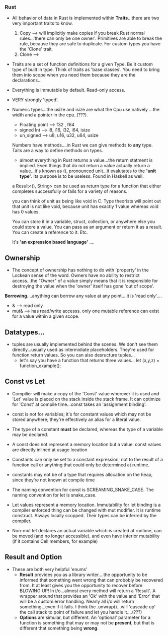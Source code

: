 ### Rust

- All behavior of data in Rust is implemented within **Traits**...there are two very important traits to know.
  1. Copy --> will implicitly make copies if you break Rust normal rules...'there can only be one owner'. Primitives are able to break the rule, because they are safe to duplicate. For custom types you have the 'Clone' trait.
  2. Clone -->
- Traits are a set of function definitions for a given Type. Be it custom type of built in type. Think of traits as 'base classes'. You need to bring them into scope when you need them because they are the declarations...
- Everything is immutable by default. Read-only access.
- VERY strongly 'typed'.

- Numeric types...the usize and isize are what the Cpu use natively ...the width and a pointer in the cpu..(???).

  - Floating point --> f32 , f64
  - signed Int --> i8, i16, i32, i64, isize
  - un_signed --> u8, u16, u32, u64, usize

  Numbers have methods....in Rust we can give methods to **any** type. Taits are a way to define methods on types.

  - almost everything in Rust returns a value...the return statment is implied. Even things that do not return a value actually return a value...it's known as (), pronounced unit...it evalutates to the **'unit type'**. Its purpose is to be useless. Found in Haskell as well.

  a Result<(), String> can be used as return type for a function that either completes successfully or fails for a variety of reasons.

  you can think of unit as being like void in C. Type theorists will point out that unit is not like void, because unit has exactly 1 value whereas void has 0 values.

  You can store it in a variable, struct, collection, or anywhere else you could store a value. You can pass as an argument or return it as a result. You can create a reference to it. Etc.

  It's **'an expression based language'** ....

## Ownership

- The concept of ownership has nothing to do with 'property' in the Lockean sense of the word. Owners have no ability to restrict access...the "Owner" of a value simply means that it is responsible for destroying the value when the 'owner' itself has gone 'out of scope'.

**Borrowing**....anything can borrow any value at any point....it is 'read only'....

- & --> read only
- mut& --> has read/write accesss. only one mutable reference can exist for a value within a given scope.

## Datatypes...

- tuples are usually implemented behind the scenes. We don't see them directly...usually used as intermidiate placeholders. They're used for function return values. So you can also desructure tuples...
  - let's say you have a function that returns three values...
    let (x,y,z) = function_example();

## Const vs Let

- Compilier will make a copy of the 'Const' value wherever it is used and 'Let' value is placed on the stack inside the stack frame. It can optimize for 'Const' at compile time...const takes an 'assignment binding'.
- const is not for variables; it's for constant values which may not be stored anywhere; they're effectively an alias for a literal value.
- The type of a constant **must** be declared, whereas the type of a variable may be declared.
- A const does not represent a memory location but a value. const values are directly inlined at usage location
- Constants can only be set to a constant expression, not to the result of a function call or anything that could only be determined at runtime.
- constants may not be of a type that requires allocation on the heap, since they’re not known at compile time
- The naming convention for const is SCREAMING_SNAKE_CASE.
  The naming convention for let is snake_case.

- Let values represent a memory location. Immutability for let binding is a compiler enforced thing can be changed with mut modifier. It is runtime construct. Always locally scopped. Their types can be inferred by the compiler.
- Non-mut let declares an actual variable which is created at runtime, can be moved (and no longer accessible), and even have interior mutability (if it contains Cell members, for example)

## Result and Option

- These are both very helpful 'enums'
  - **Result** provides you as a library writer....the opportunity to be informed that something went wrong that can probobly be recovered from. It at least gives you the opportunity to recover before BLOWING UP! In i/o...almost every method will return a 'Result'. A wrapper around that provides an 'Ok' with the value and 'Error' that will be a custom error handling. Nearly all i/o will return something...even if it fails. I think the .unwrap()...will 'cascade up' the call stack to point of failure and let you handle it....(???)
  - **Options** are simular, but different. An 'optional' parameter for a function is something that may or may not be **present**, but that is different that something being **wrong**.
